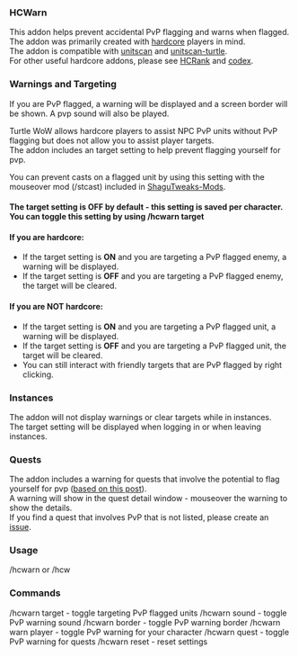 ### HCWarn
This addon helps prevent accidental PvP flagging and warns when flagged.    
The addon was primarily created with [hardcore](https://turtle-wow.org/#/hardcore-mode]) players in mind.    
The addon is compatible with [unitscan](https://github.com/shirsig/unitscan-vanilla) and [unitscan-turtle](https://github.com/GryllsAddons/unitscan-turtle).    
For other useful hardcore addons, please see [HCRank](https://github.com/GryllsAddons/HCRank) and [codex](https://github.com/nakda/codex).

### Warnings and Targeting
If you are PvP flagged, a warning will be displayed and a screen border will be shown. A pvp sound will also be played.   

Turtle WoW allows hardcore players to assist NPC PvP units without PvP flagging but does not allow you to assist player targets.     
The addon includes an target setting to help prevent flagging yourself for pvp.   

You can prevent casts on a flagged unit by using this setting with the mouseover mod (/stcast) included in [ShaguTweaks-Mods](https://github.com/GryllsAddons/ShaguTweaks-Mods).

#### The target setting is OFF by default - this setting is saved per character. You can toggle this setting by using /hcwarn target
#### If you are hardcore:     
- If the target setting is **ON** and you are targeting a PvP flagged enemy, a warning will be displayed.
- If the target setting is **OFF** and you are targeting a PvP flagged enemy, the target will be cleared.
#### If you are NOT hardcore:     
- If the target setting is **ON** and you are targeting a PvP flagged unit, a warning will be displayed.      
- If the target setting is **OFF** and you are targeting a PvP flagged unit, the target will be cleared.
- You can still interact with friendly targets that are PvP flagged by right clicking.
### Instances
The addon will not display warnings or clear targets while in instances.     
The target setting will be displayed when logging in or when leaving instances.       
### Quests
The addon includes a warning for quests that involve the potential to flag yourself for pvp ([based on this post](https://forum.turtle-wow.org/viewtopic.php?f=37&t=4490)).     
A warning will show in the quest detail window - mouseover the warning to show the details.     
If you find a quest that involves PvP that is not listed, please create an [issue](https://github.com/GryllsAddons/HCWarn/issues).
### Usage
/hcwarn or /hcw    
### Commands
/hcwarn target - toggle targeting PvP flagged units
/hcwarn sound - toggle PvP warning sound
/hcwarn border - toggle PvP warning border
/hcwarn warn player - toggle PvP warning for your character
/hcwarn quest - toggle PvP warning for quests
/hcwarn reset - reset settings
